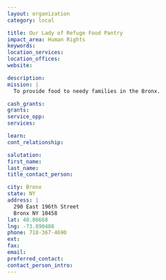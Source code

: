 ```yaml
---
layout: organization
category: local

title: Our Lady of Refuge Food Pantry
impact_area: Human Rights
keywords: 
location_services: 
location_offices: 
website: 

description: 
mission: |
  To provide food to needy families in the Bronx.

cash_grants: 
grants: 
service_opp: 
services: 

learn: 
cont_relationship: 

salutation: 
first_name: 
last_name: 
title_contact_person: 

city: Bronx
state: NY
address: |
  290 East 196th Street    
  Bronx NY 10458
lat: 40.86668
lng: -73.890488
phone: 718-367-4690
ext: 
fax: 
email: 
preferred_contact: 
contact_person_intro: 
---
```

